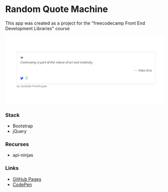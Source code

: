 # Random Quote Machine
This app was created as a project for the "freecodecamp Front End Development Libraries" course

[![Preview ](./Preview.png "Preview ")](./Preview.png "Preview ")


### Stack
* Bootstrap
* jQuery
### Recurses
* api-ninjas
### Links
* [GitHub Pages](https://saidafzalkh.github.io/random-quote-machine/)
* [CodePen](https://codepen.io/h_saddy00/full/YzjBbJm)